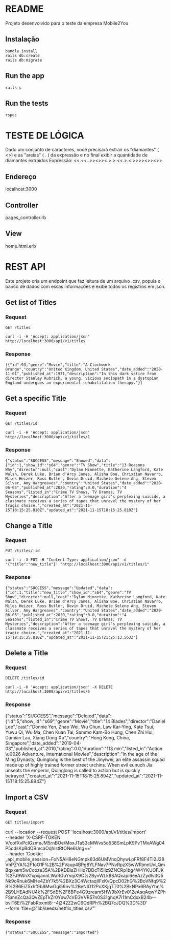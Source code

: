 # README

Projeto desenvolvido para o teste da empresa Mobile2You


## Instalação

    bundle install
    rails db:create
    rails db:migrate

## Run the app

    rails s


## Run the tests

    rspec

# TESTE DE LÓGICA

Dado um conjunto de caracteres, você precisará extrair os "diamantes" ( <>) e as "areias" ( . ) da expressão e no
final exibir a quantidade de diamantes extraídos
Expressão: <<.<<..>><>><.>.>.<<.>.<.>>>><>><>>

## Endereço
localhost:3000

## Controller
pages_controller.rb

## View
home.html.erb


# REST API

Este projeto cria um endpoint que faz leitura de um arquivo .csv, popula o banco de dados com essas informações e exibe todos os registros em json.

## Get list of Titles

### Request

`GET /titles`

    curl -i -H 'Accept: application/json' http://localhost:3000/api/v1/titles

### Response

    [{"id":93,"genre":"Movie","title":"A Clockwork Orange","country":"United Kingdom, United States","date_added":"2020-11-01","published_at":1971,"description":"In this dark satire from director Stanley Kubrick, a young, vicious sociopath in a dystopian England undergoes an experimental rehabilitation therapy."}]


## Get a specific Title

### Request

`GET /titles/id`

    curl -i -H 'Accept: application/json' http://localhost:3000/api/v1/titles/1

### Response

    {"status":"SUCCESS","message":"Showed","data":{"id":1,"show_id":"s64","genre":"TV Show","title":"13 Reasons Why","director":null,"cast":"Dylan Minnette, Katherine Langford, Kate Walsh, Derek Luke, Brian d'Arcy James, Alisha Boe, Christian Navarro, Miles Heizer, Ross Butler, Devin Druid, Michele Selene Ang, Steven Silver, Amy Hargreaves","country":"United States","date_added":"2020-06-05","published_at":2020,"rating":0.0,"duration":"4 Seasons","listed_in":"Crime TV Shows, TV Dramas, TV Mysteries","description":"After a teenage girl's perplexing suicide, a classmate receives a series of tapes that unravel the mystery of her tragic choice.","created_at":"2021-11-15T18:15:25.810Z","updated_at":"2021-11-15T18:15:25.810Z"}

## Change a Title

### Request

`PUT /titles/:id`

    curl -i -X PUT -H "Content-Type: application/json" -d '{"title":"new_title"}' "http://localhost:3000/api/v1/titles/1"


### Response

    {"status":"SUCCESS","message":"Updated","data":{"id":1,"title":"new_title","show_id":"s64","genre":"TV Show","director":null,"cast":"Dylan Minnette, Katherine Langford, Kate Walsh, Derek Luke, Brian d'Arcy James, Alisha Boe, Christian Navarro, Miles Heizer, Ross Butler, Devin Druid, Michele Selene Ang, Steven Silver, Amy Hargreaves","country":"United States","date_added":"2020-06-05","published_at":2020,"rating":0.0,"duration":"4 Seasons","listed_in":"Crime TV Shows, TV Dramas, TV Mysteries","description":"After a teenage girl's perplexing suicide, a classmate receives a series of tapes that unravel the mystery of her tragic choice.","created_at":"2021-11-15T18:15:25.810Z","updated_at":"2021-11-15T21:25:13.563Z"}



## Delete a Title

### Request

`DELETE /titles/id`

    curl -i -H 'Accept: application/json' -X DELETE http://localhost:3000/api/v1/titles/5

### Response

  {"status":"SUCCESS","message":"Deleted","data":{"id":5,"show_id":"s69","genre":"Movie","title":"14 Blades","director":"Daniel Lee","cast":"Donnie Yen, Zhao Wei, Wu Chun, Law Kar-Ying, Kate Tsui, Yuwu Qi, Wu Ma, Chen Kuan Tai, Sammo Kam-Bo Hung, Chen Zhi Hui, Damian Lau, Xiang Dong Xu","country":"Hong Kong, China, Singapore","date_added":"2019-04-03","published_at":2010,"rating":0.0,"duration":"113 min","listed_in":"Action \u0026 Adventure, International Movies","description":"In the age of the Ming Dynasty, Quinglong is the best of the Jinyiwei, an elite assassin squad made up of highly trained former street urchins. When evil eunuch Jia unseats the emperor, Quinglong is called to action but is quickly betrayed.","created_at":"2021-11-15T18:15:25.894Z","updated_at":"2021-11-15T18:15:25.894Z"}


## Import a CSV

### Request

`GET titles/import`

  curl --location --request POST 'localhost:3000/api/v1/titles/import' \
  --header 'X-CSRF-TOKEN: V/cofXvPcIGzmeJM5rnBOe/MoxJTa53cMWvs5o538SmLpK9PvTMxAWg04P5odsKpBdOBmcaOqhistRtONe6Ung==' \
  --header 'Cookie: _api_mobile_session=FoN5AH8eNGmpk83d6UMVnqQhywLpFRf8F4TI2J28VhPZYA%2F1oO1F%2B%2FVaup4BPg8YLFNav7PNvRpzX5wWRjmnUvLQmBqxxem5wCooze35A%2BKDBisZHHq7DDcTI5Iiz9ZNCRp1bg4W4YKUOFJK%2FJ9WnXfxpxjannLWaRGuYvipX9C%2ByvWLk8SAQxapi6eeAzZydIv3Q5Nk9oRnuk6MHe4ZbY7k5%2BXz3C4WctaqIIFxKvQpcD02hG%2BoVNfq9%2B%2B6EiZ5xhf9b8MwGgi56nv%2BeNIO12PoXKjgTT0%2BkNPx6RAyYhn%2B9LHEAdNU4k%2FSdE%2F8BPe4G9zream5HW9bXrEv012eAsqAqwYZPhFSmnZcQa3QvZEpTkZr0Yxw7cVEGVVR57n0S31ghqA7i11mCdxxB24b--bviT6Ei%2FabRoxmt8--4j242Z2wC6OdRPh%2BQ7cJDQ%3D%3D' \
  --form 'file=@"lib/seeds/netflix_titles.csv"'


### Response

    {"status":"SUCCESS","message":"Imported"}
